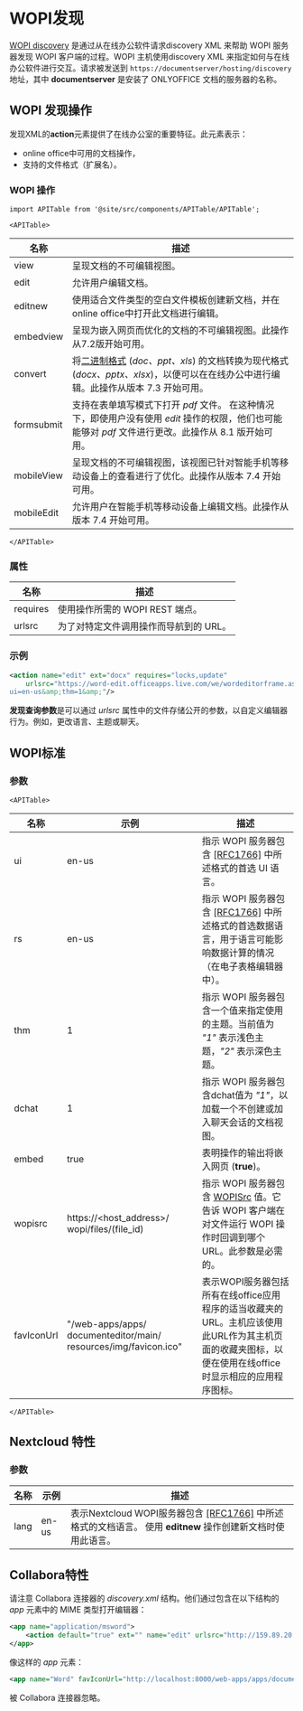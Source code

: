 ﻿---
sidebar_position: -8
---

# WOPI发现

[WOPI discovery](https://docs.microsoft.com/zh-cn/microsoft-365/cloud-storage-partner-program/online/discovery) 是通过从在线办公软件请求discovery XML 来帮助 WOPI 服务器发现 WOPI 客户端的过程。WOPI 主机使用discovery XML 来指定如何与在线办公软件进行交互。请求被发送到 `https://documentserver/hosting/discovery` 地址，其中 **documentserver** 是安装了 ONLYOFFICE 文档的服务器的名称。

## WOPI 发现操作

发现XML的**action**元素提供了在线办公室的重要特征。此元素表示：

- online office中可用的文档操作，
- 支持的文件格式（扩展名）。

### WOPI 操作

```mdx-code-block
import APITable from '@site/src/components/APITable/APITable';

<APITable>
```

| 名称       | 描述                                                                                                                                                                                                                                       |
| ---------- | ------------------------------------------------------------------------------------------------------------------------------------------------------------------------------------------------------------------------------------------------- |
| view       | 呈现文档的不可编辑视图。                                                                                                                                                                                                        |
| edit       | 允许用户编辑文档。                                                                                                                                                                                                                  |
| editnew    | 使用适合文件类型的空白文件模板创建新文档，并在online office中打开此文档进行编辑。                                                                                                             |
| embedview  | 呈现为嵌入网页而优化的文档的不可编辑视图。此操作从7.2版开始可用。                                                                                                      |
| convert    | 将[二进制格式](./editing-binary-documents.md) (*doc、ppt、xls*) 的文档转换为现代格式 (*docx、pptx、xlsx*)，以便可以在在线办公中进行编辑。此操作从版本 7.3 开始可用。 |
| formsubmit | 支持在表单填写模式下打开 *pdf* 文件。 在这种情况下，即使用户没有使用 *edit* 操作的权限，他们也可能能够对 *pdf* 文件进行更改。此操作从 8.1 版开始可用。       |
| mobileView | 呈现文档的不可编辑视图，该视图已针对智能手机等移动设备上的查看进行了优化。此操作从版本 7.4 开始可用。                                                                                |
| mobileEdit | 允许用户在智能手机等移动设备上编辑文档。此操作从版本 7.4 开始可用。                                                                                                                        |

```mdx-code-block
</APITable>
```

### 属性

| 名称     | 描述                                                                      |
| -------- | -------------------------------------------------------------------------------- |
| requires | 使用操作所需的 WOPI REST 端点。                             |
| urlsrc   | 为了对特定文件调用操作而导航到的 URL。 |

### 示例

``` xml
<action name="edit" ext="docx" requires="locks,update"
    urlsrc="https://word-edit.officeapps.live.com/we/wordeditorframe.aspx?
ui=en-us&amp;thm=1&amp;"/>
```

**发现查询参数**是可以通过 *urlsrc* 属性中的文件存储公开的参数，以自定义编辑器行为。例如，更改语言、主题或聊天。

## WOPI标准

### 参数

```mdx-code-block
<APITable>
```

| 名称       | 示例                                                          | 描述                                                                                                                                                                                                                                                |
| ---------- | ---------------------------------------------------------------- | ---------------------------------------------------------------------------------------------------------------------------------------------------------------------------------------------------------------------------------------------------------- |
| ui         | en-us                                                            | 指示 WOPI 服务器包含 [\[RFC1766\]](https://datatracker.ietf.org/doc/html/rfc1766.html) 中所述格式的首选 UI 语言。                                                                                            |
| rs         | en-us                                                            | 指示 WOPI 服务器包含 [\[RFC1766\]](https://datatracker.ietf.org/doc/html/rfc1766.html) 中所述格式的首选数据语言，用于语言可能影响数据计算的情况（在电子表格编辑器中）。             |
| thm        | 1                                                                | 指示 WOPI 服务器包含一个值来指定使用的主题。当前值为 *"1"* 表示浅色主题，*"2"* 表示深色主题。                                                                    |
| dchat      | 1                                                                | 指示 WOPI 服务器包含dchat值为 *"1"*，以加载一个不创建或加入聊天会话的文档视图。                                                                                                                       |
| embed      | true                                                             | 表明操作的输出将嵌入网页 (**true**)。                                                                                                                                                                   |
| wopisrc    | https\://\<host\_address>/ wopi/files/(file\_id)                 | 指示 WOPI 服务器包含 [WOPISrc](./key-concepts.md#wopisrc) 值。它告诉 WOPI 客户端在对文件运行 WOPI 操作时回调到哪个 URL。此参数是必需的。                                     |
| favIconUrl | "/web-apps/apps/ documenteditor/main/ resources/img/favicon.ico" | 表示WOPI服务器包括所有在线office应用程序的适当收藏夹的URL。主机应该使用此URL作为其主机页面的收藏夹图标，以便在使用在线office时显示相应的应用程序图标。 |

```mdx-code-block
</APITable>
```

## Nextcloud 特性

### 参数

| 名称 | 示例 | 描述                                                                                                                                                                                                                                           |
| ---- | ------- | ----------------------------------------------------------------------------------------------------------------------------------------------------------------------------------------------------------------------------------------------------- |
| lang | en-us   | 表示Nextcloud WOPI服务器包含 [\[RFC1766\]](https://datatracker.ietf.org/doc/html/rfc1766.html) 中所述格式的文档语言。 使用 **editnew** 操作创建新文档时使用此语言。 |

## Collabora特性

请注意 Collabora 连接器的 *discovery.xml* 结构。他们通过包含在以下结构的 *app* 元素中的 MIME 类型打开编辑器：

``` xml
<app name="application/msword">
    <action default="true" ext="" name="edit" urlsrc="http://159.89.20.129:9980/loleaflet/ba528af/loleaflet.html?"/>
</app>
```

像这样的 *app* 元素：

``` xml
<app name="Word" favIconUrl="http://localhost:8000/web-apps/apps/documenteditor/main/resources/img/favicon.ico">
```

被 Collabora 连接器忽略。
